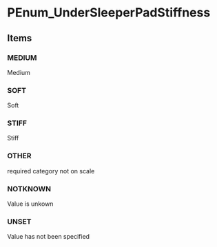 # PEnum_UnderSleeperPadStiffness


<!-- end of short definition -->
## Items

### MEDIUM
Medium

### SOFT
Soft

### STIFF
Stiff

### OTHER
required category not on scale

### NOTKNOWN
Value is unkown

### UNSET
Value has not been specified
